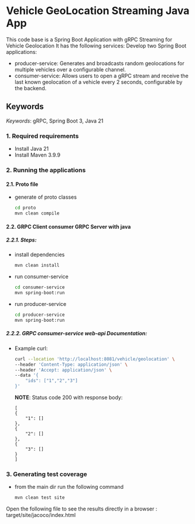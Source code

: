 # Vehicle GeoLocation Streaming Java App

This code base is a Spring Boot Application with gRPC Streaming for Vehicle Geolocation
It has the following services:
Develop two Spring Boot applications:
- producer-service: Generates and broadcasts random geolocations for multiple vehicles over a configurable channel.
- consumer-service: Allows users to open a gRPC stream and receive the last known geolocation of a vehicle every 2 seconds, configurable by the backend.

## Keywords
*Keywords*: gRPC, Spring Boot 3, Java 21


### 1. Required requirements

- Install Java 21
- Install Maven 3.9.9

### 2. Running the applications

#### 2.1. Proto file

* generate of proto classes

    ```bash
    cd proto
    mvn clean compile
    ```

#### 2.2. GRPC Client consumer GRPC Server with java

##### 2.2.1. Steps:

* install dependencies

    ```bash
    mvn clean install
    ```

* run consumer-service

    ```bash
    cd consumer-service
    mvn spring-boot:run
    ```

* run producer-service

    ```bash
    cd producer-service
    mvn spring-boot:run
    ```
  
##### 2.2.2. GRPC consumer-service web-api Documentation:

* Example curl:

    ```bash
    curl --location 'http://localhost:8081/vehicle/geolocation' \
    --header 'Content-Type: application/json' \
    --header 'Accept: application/json' \
    --data '{
        "ids": ["1","2","3"]
    }'
    ```
   **NOTE**: Status code 200 with response body:
    ```
   [
    {
        "1": []
    },
    {
        "2": []
    },
    {
        "3": []
    }
    ]
    ```

### 3. Generating test coverage

* from the main dir run the following command

    ```bash
    mvn clean test site
    ```

Open the following file to see the results directly in a browser : target/site/jacoco/index.html